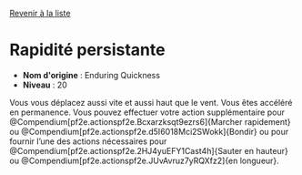 [Revenir à la liste](..)

# Rapidité persistante

 * **Nom d'origine** : Enduring Quickness
 * **Niveau** : 20


<p>Vous vous déplacez aussi vite et aussi haut que le vent. Vous êtes accéléré en permanence. Vous pouvez effectuer votre action supplémentaire pour @Compendium[pf2e.actionspf2e.Bcxarzksqt9ezrs6]{Marcher rapidement} ou @Compendium[pf2e.actionspf2e.d5I6018Mci2SWokk]{Bondir} ou pour fournir l’une des actions nécessaires pour @Compendium[pf2e.actionspf2e.2HJ4yuEFY1Cast4h]{Sauter en hauteur} ou @Compendium[pf2e.actionspf2e.JUvAvruz7yRQXfz2]{en longueur}.</p>
